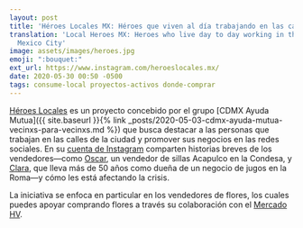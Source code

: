 ```yaml
---
layout: post
title: 'Héroes Locales MX: Héroes que viven al día trabajando en las calles de CDMX'
translation: 'Local Heroes MX: Heroes who live day to day working in the streets of
  Mexico City'
image: assets/images/heroes.jpg
emoji: ":bouquet:"
ext_url: https://www.instagram.com/heroeslocales.mx/
date: 2020-05-30 00:50 -0500
tags: consume-local proyectos-activos donde-comprar
---
```

[Héroes Locales]({{page.ext_url}}) es un proyecto concebido por el grupo [CDMX Ayuda Mutua]({{ site.baseurl }}{% link _posts/2020-05-03-cdmx-ayuda-mutua-vecinxs-para-vecinxs.md %}) que busca destacar a las personas que trabajan en las calles de la ciudad y promover sus negocios en las redes sociales. En su [cuenta de Instagram]({{page.ext_url}}) comparten historias breves de los vendedores—como [Oscar](https://www.instagram.com/p/CAZPXHAj926/), un vendedor de sillas Acapulco en la Condesa, y [Clara](https://www.instagram.com/p/B-7Xb56DvY8/), que lleva más de 50 años como dueña de un negocio de jugos en la Roma—y cómo les está afectando la crisis.

La iniciativa se enfoca en particular en los vendedores de flores, los cuales puedes apoyar comprando flores a través su colaboración con el [Mercado HV](https://mercadohv.com/collections/flores).